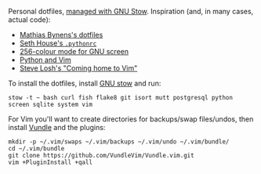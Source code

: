 Personal dotfiles, [managed with GNU Stow][1]. Inspiration (and, in many
cases, actual code):

* [Mathias Bynens's dotfiles][2]
* [Seth House's `.pythonrc`][3]
* [256-colour mode for GNU screen][4]
* [Python and Vim][5]
* [Steve Losh's "Coming home to Vim"][6]

To install the dotfiles, install [GNU stow][7] and run:

`stow -t ~ bash curl fish flake8 git isort mutt postgresql python screen sqlite system vim`

For Vim you'll want to create directories for backups/swap files/undos, then
install [Vundle][8] and the plugins:

    mkdir -p ~/.vim/swaps ~/.vim/backups ~/.vim/undo ~/.vim/bundle/
    cd ~/.vim/bundle
    git clone https://github.com/VundleVim/Vundle.vim.git
    vim +PluginInstall +qall

[1]: http://brandon.invergo.net/news/2012-05-26-using-gnu-stow-to-manage-your-dotfiles.html
[2]: https://github.com/mathiasbynens/dotfiles
[3]: https://github.com/whiteinge/dotfiles/blob/master/.pythonrc.py
[4]: http://www.robmeerman.co.uk/unix/256colours
[5]: https://realpython.com/blog/python/vim-and-python-a-match-made-in-heaven/
[6]: http://stevelosh.com/blog/2010/09/coming-home-to-vim/
[7]: https://www.gnu.org/software/stow/
[8]: http://github.com/VundleVim/Vundle.Vim
